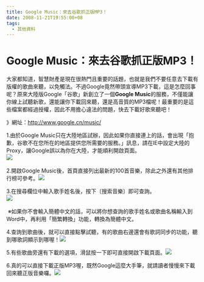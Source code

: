 ```yaml
---
title: Google Music：來去谷歌抓正版MP3！
date: 2008-11-21T19:55:00+08
tags:
  - 其他資料
---
```

# Google Music：來去谷歌抓正版MP3！

大家都知道，智慧財產是現在很熱門且重要的話題，也就是我們不要任意去下載有版權的歌曲來聽，以免觸法。不過Google竟然帶頭宣導MP3下載，這是怎麼回事呢？原來大陸版Google「谷歌」新創立了一個**Google Music**的服務，不僅能讓你線上試聽新歌，還能讓你下載回來聽，還是高音質的MP3檔呢！最重要的是這些檔案都經過授權，因此不用擔心違法的問題，快去下載好歌來聽吧！

》網址：<http://www.google.cn/music/>

1.由於Google Music只在大陸地區試辦，因此如果你直接連上的話，會出現「抱歉，谷歌不在您所在的地區提供您所需要的服務。」訊息，請在IE中設定大陸的Proxy，讓Google誤以為你在大陸，才能順利開啟頁面。  
![](http://pic.pimg.tw/pcuser/normal_491a4e930a5e6.png) 

2.開啟Google Music後，首頁直接列出最新的100首音樂，除此之外還有其他排行榜可參考。![](http://pic.pimg.tw/pcuser/normal_491a4e93a190b.png) 

3.在搜尋欄位中輸入歌手姓名後，按下〔搜索音樂〕即可查詢。  
![](http://pic.pimg.tw/pcuser/normal_491a4e943359b.png) 

 ※如果你不會輸入簡體中文的話，可以將你想查詢的歌手姓名或歌曲名稱輸入到Word中，再利用「簡繁轉換」功能，轉換為簡體中文。

4.查詢到歌曲後，就可以直接點擊試聽，有的歌曲右邊還會有歌詞同步的功能，聽到哪歌詞顯示到哪喔！![](http://pic.pimg.tw/pcuser/normal_491a4e94c7e1e.png) 

5.有些歌曲旁還有下載的選項，滑鼠按一下即可直接開啟下載頁面。![](http://pic.pimg.tw/pcuser/normal_491a4e95a07f5.png)

6.真的可以直接下載正版MP3喔，既然Google這麼大手筆，就請讀者慢慢來下載回來聽正版音樂囉。![](http://pic.pimg.tw/pcuser/normal_491a4e92755b4.png)
